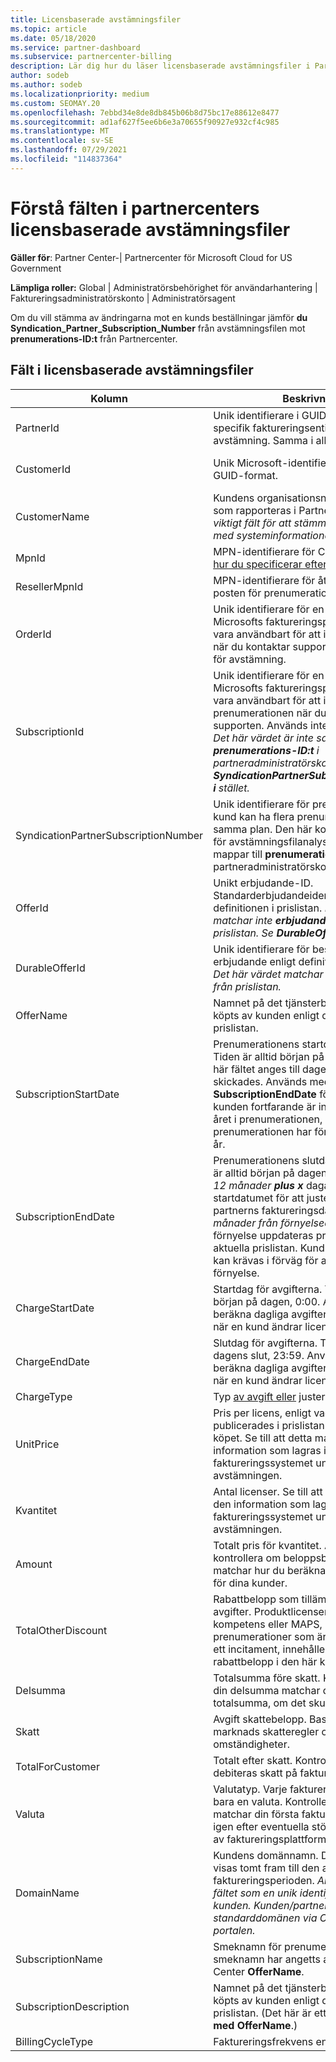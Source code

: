 ```yaml
---
title: Licensbaserade avstämningsfiler
ms.topic: article
ms.date: 05/18/2020
ms.service: partner-dashboard
ms.subservice: partnercenter-billing
description: Lär dig hur du läser licensbaserade avstämningsfiler i Partnercenter. Den här artikeln förklarar innebörden av varje fält i din licensbaserade rekognoseringsfil.
author: sodeb
ms.author: sodeb
ms.localizationpriority: medium
ms.custom: SEOMAY.20
ms.openlocfilehash: 7ebbd34e8de8db845b06b8d75bc17e88612e8477
ms.sourcegitcommit: ad1af627f5ee6b6e3a70655f90927e932cf4c985
ms.translationtype: MT
ms.contentlocale: sv-SE
ms.lasthandoff: 07/29/2021
ms.locfileid: "114837364"
---
```

# <a name="understand-the-fields-in-partner-center-license-based-reconciliation-files"></a>Förstå fälten i partnercenters licensbaserade avstämningsfiler

**Gäller för**: Partner Center-| Partnercenter för Microsoft Cloud for US Government

**Lämpliga roller:** Global | Administratörsbehörighet för användarhantering | Faktureringsadministratörskonto | Administratörsagent

Om du vill stämma av ändringarna mot en kunds beställningar jämför **du Syndication_Partner_Subscription_Number** från avstämningsfilen mot **prenumerations-ID:t** från Partnercenter.

## <a name="fields-in-license-based-reconciliation-files"></a>Fält i licensbaserade avstämningsfiler

| Kolumn | Beskrivning | Exempelvärde |
| ------ | ----------- | ------------ |
| PartnerId | Unik identifierare i GUID-format för en specifik faktureringsentitet. Krävs inte för avstämning. Samma i alla rader. | *8ddd03642-test-test-test-46b58d356b4e* |
| CustomerId | Unik Microsoft-identifierare för kunden i GUID-format. | *12ABCD34-001A-BCD2-987C-3210ABCD5678* |
| CustomerName | Kundens organisationsnamn, enligt vad som rapporteras i Partnercenter. *Mycket viktigt fält för att stämma av fakturan med systeminformationen.* | *Testa kund A* |
| MpnId | MPN-identifierare för CSP-partnern. Se [hur du specificerar efter partner](use-the-reconciliation-files.md#itemize-reconciliation-files-by-partner). | *4390934* |
| ResellerMpnId | MPN-identifierare för återförsäljaren av posten för prenumerationen.  |
| OrderId | Unik identifierare för en beställning på Microsofts faktureringsplattform. Kan vara användbart för att identifiera ordern när du kontaktar supporten. Används inte för avstämning. | *566890604832738111* |
| SubscriptionId | Unik identifierare för en prenumeration på Microsofts faktureringsplattform. Kan vara användbart för att identifiera prenumerationen när du kontaktar supporten. Används inte för avstämning. *Det här värdet är inte samma som **prenumerations-ID:t** i partneradministratörskonsolen. Se **SyndicationPartnerSubscriptionNumber i** stället.* | *usCBMgAAAAAAAIA* |
| SyndicationPartnerSubscriptionNumber | Unik identifierare för prenumerationer. En kund kan ha flera prenumerationer för samma plan. Den här kolumnen är viktig för avstämningsfilanalys. Det här fältet mappar till **prenumerations-ID:t** i partneradministratörskonsolen. | *fb977ab5-test-test-test-24c8d9591708* |
| OfferId | Unikt erbjudande-ID. Standarderbjudandeidentifierare enligt definitionen i prislistan. *Det här värdet matchar inte **erbjudande-ID** från prislistan. Se **DurableOfferID i** stället.* | *FE616D64-E9A8-40EF-843F-152E9BBEF3D1* |
| DurableOfferId | Unik identifierare för beständigt erbjudande enligt definitionen i prislistan. *Det här värdet matchar **erbjudande-ID** från prislistan.* | *1017D7F3-6D7F-4BFA-BDD8-79BC8F104E0C* |
| OfferName | Namnet på det tjänsterbjudande som köpts av kunden enligt definitionen i prislistan. | *Microsoft Office 365 (alternativ E3)* |
| SubscriptionStartDate | Prenumerationens startdatum i UTC. Tiden är alltid början på dagen, 0:00. Det här fältet anges till dagen efter att ordern skickades. Används med **SubscriptionEndDate** för att avgöra om kunden fortfarande är inom det första året i prenumerationen, eller om prenumerationen har förnyats för följande år. | *2/1/2019 0:00* |
| SubscriptionEndDate | Prenumerationens slutdatum i UTC. Tiden är alltid början på dagen, 0:00. Antingen *12 månader **plus x*** dagar efter startdatumet för att justera med partnerns faktureringsdatum eller *12 månader från förnyelsedatumet.* Vid förnyelse uppdateras priserna till den aktuella prislistan. Kundkommunikation kan krävas i förväg för automatisk förnyelse. | *2/1/2019 0:00* |
| ChargeStartDate | Startdag för avgifterna. Tiden är alltid början på dagen, 0:00. Används för att beräkna dagliga avgifter *(pro-avgifter)* när en kund ändrar licensnummer. | *2/1/2019 0:00* |
| ChargeEndDate | Slutdag för avgifterna. Tiden är alltid dagens slut, 23:59. Används för att beräkna dagliga avgifter *(pro-avgifter)* när en kund ändrar licensnummer. | *2/28/2019 23:59* |
| ChargeType | Typ [av avgift eller](recon-file-charge-types.md) justering. | Se [avgiftstyper.](recon-file-charge-types.md) |
| UnitPrice | Pris per licens, enligt vad som publicerades i prislistan vid tidpunkten för köpet. Se till att detta matchar den information som lagras i faktureringssystemet under avstämningen. | *6.82* |
| Kvantitet | Antal licenser. Se till att detta matchar den information som lagras i faktureringssystemet under avstämningen. | *2* |
| Amount | Totalt pris för kvantitet. Används för att kontrollera om beloppsberäkningen matchar hur du beräknar det här värdet för dina kunder. | *13.32* |
| TotalOtherDiscount | Rabattbelopp som tillämpas på dessa avgifter. Produktlicenser som ingår i en kompetens eller MAPS, eller nya prenumerationer som är berättigade till ett incitament, innehåller också ett rabattbelopp i den här kolumnen. | *2.32* |
| Delsumma | Totalsumma före skatt. Kontrollerar om din delsumma matchar din förväntade totalsumma, om det skulle bli en rabatt. | *11* |
| Skatt | Avgift skattebelopp. Baserat på din marknads skatteregler och specifika omständigheter. | *0* |
| TotalForCustomer | Totalt efter skatt. Kontrollerar om du debiteras skatt på fakturan. | *11* |
| Valuta | Valutatyp. Varje faktureringsenhet har bara en valuta. Kontrollera om den matchar din första faktura. Kontrollera igen efter eventuella större uppdateringar av faktureringsplattformen. | *EUR* |
| DomainName | Kundens domännamn. Det här fältet kan visas tomt fram till den andra faktureringsperioden. *Använd inte det här fältet som en unik identifierare för kunden. Kunden/partnern kan uppdatera standarddomänen via Office 365 portalen.* | *example.onmicrosoft.com* |
| SubscriptionName | Smeknamn för prenumeration. Om inget smeknamn har angetts använder Partner Center **OfferName**. | *PROJECT ONLINE* |
| SubscriptionDescription | Namnet på det tjänsterbjudande som köpts av kunden enligt definitionen i prislistan. (Det här är ett identiskt fält **med OfferName**.) | *PROJECT ONLINE PREMIUM UTAN PROJEKTKLIENT* |
| BillingCycleType | Faktureringsfrekvens en gång.| *Varje månad* |
